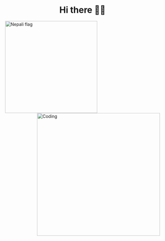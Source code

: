 <h1 align="center">Hi there 👋😊</h1>
<img align="left" alt="Nepali flag" width="300"  src="https://camo.githubusercontent.com/52d131fa4d01624f01e561438c1f048475fb2aad5fbd36ec89a74bae651bf5ad/68747470733a2f2f62657374616e696d6174696f6e732e636f6d2f6d656469612f666c6167732f313033393037343933326e6170616c2d666c61672d6769662e676966">
<img align="right" alt="Coding" width="400" src="https://media3.giphy.com/media/dWesBcTLavkZuG35MI/giphy.gif">


